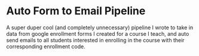 # Auto Form to Email Pipeline

A super duper cool (and completely unnecessary) pipeline I wrote to take in data from google enrollment forms I created for a course I teach, and auto send emails to all students interested in enrolling in the course with their corresponding enrollment code. 
